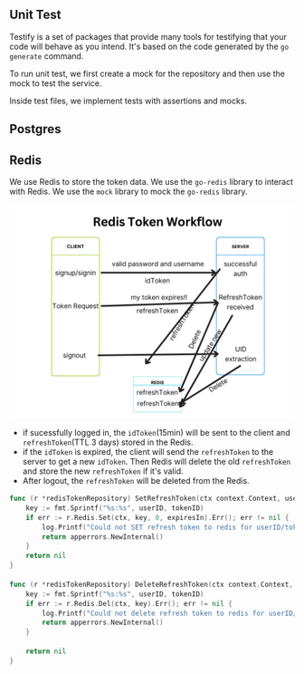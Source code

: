 ## Unit Test
Testify is a set of packages that provide many tools for testifying that your code will behave as you intend. It's based on the code generated by the `go generate` command.

To run unit test, we first create a mock for the repository and then use the mock to test the service.

Inside test files, we implement tests with assertions and mocks.
## Postgres


## Redis
We use Redis to store the token data. We use the `go-redis` library to interact with Redis. We use the `mock` library to mock the `go-redis` library.

![redis](/image/redis.png)

- if sucessfully logged in, the `idToken`(15min) will be sent to the client and `refreshToken`(TTL 3 days) stored in the Redis.
- if the `idToken` is expired, the client will send the `refreshToken` to the server to get a new `idToken`. Then Redis will delete the old `refreshToken` and store the new `refreshToken` if it's valid.
- After logout, the `refreshToken` will be deleted from the Redis.

```go
func (r *redisTokenRepository) SetRefreshToken(ctx context.Context, userID string, tokenID string, expiresIn time.Duration) error {
	key := fmt.Sprintf("%s:%s", userID, tokenID)
	if err := r.Redis.Set(ctx, key, 0, expiresIn).Err(); err != nil {
		log.Printf("Could not SET refresh token to redis for userID/tokenID: %s/%s: %v\n", userID, tokenID, err)
		return apperrors.NewInternal()
	}
	return nil
}

func (r *redisTokenRepository) DeleteRefreshToken(ctx context.Context, userID string, tokenID string) error {
	key := fmt.Sprintf("%s:%s", userID, tokenID)
	if err := r.Redis.Del(ctx, key).Err(); err != nil {
		log.Printf("Could not delete refresh token to redis for userID/tokenID: %s/%s: %v\n", userID, tokenID, err)
		return apperrors.NewInternal()
	}

	return nil
}
```

